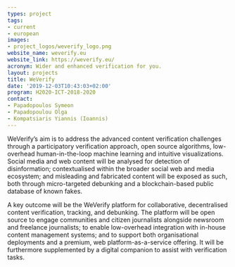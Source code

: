 ```yaml
---
types: project
tags:
- current
- european
images:
- project_logos/weverify_logo.png
website_name: weverify.eu
website_link: https://weverify.eu/
acronym: Wider and enhanced verification for you.
layout: projects
title: WeVerify
date: '2019-12-03T10:43:03+02:00'
program: H2020-ICT-2018-2020
contact:
- Papadopoulos Symeon
- Papadopoulou Olga
- Kompatsiaris Yiannis (Ioannis)
---
```

<p>WeVerify’s aim is to address the advanced content verification challenges through a participatory verification approach, open source algorithms, low-overhead human-in-the-loop machine learning and intuitive visualizations. Social media and web content will be analysed for detection of disinformation; contextualised within the broader social web and media ecosystem; and misleading and fabricated content will be exposed as such, both through micro-targeted debunking and a blockchain-based public database of known fakes.</p>

<p>A key outcome will be the WeVerify platform for collaborative, decentralised content verification, tracking, and debunking. The platform will be open source to engage communities and citizen journalists alongside newsroom and freelance journalists; to enable low-overhead integration with in-house content management systems; and to support both organisational deployments and a premium, web platform-as-a-service offering. It will be furthermore supplemented by a digital companion to assist with verification tasks.</p>
